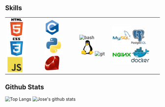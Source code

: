 ## Skills

<!-- | | | | 
| :--: | :--: | :--: |
| <img src="https://devicons.github.io/devicon/devicon.git/icons/html5/html5-original-wordmark.svg" alt="html5" width="40" height="40"/><img src="https://devicons.github.io/devicon/devicon.git/icons/css3/css3-original-wordmark.svg" alt="css3" width="40" height="40"/> | <img src="https://devicons.github.io/devicon/devicon.git/icons/c/c-original.svg" alt="c" width="40" height="40"/><img src="https://devicons.github.io/devicon/devicon.git/icons/python/python-original.svg" alt="python" width="40" height="40"/><img src="https://devicons.github.io/devicon/devicon.git/icons/javascript/javascript-original.svg" alt="javascript" width="40" height="40"/> | <img src="https://www.vectorlogo.zone/logos/gnu_bash/gnu_bash-icon.svg" alt="bash" width="40" height="40"/><img src="https://devicons.github.io/devicon/devicon.git/icons/linux/linux-original.svg" alt="linux" width="40" height="40"/> </a><img src="https://www.vectorlogo.zone/logos/git-scm/git-scm-icon.svg" alt="git" width="40" height="40"/> | -->

<!-- <img src="https://devicons.github.io/devicon/devicon.git/icons/javascript/javascript-original.svg" alt="javascript" width="60" height="60"/> -->


<table>
	<tbody>
		<td>
			<img src="https://raw.githubusercontent.com/devicons/devicon/master/icons/html5/html5-original-wordmark.svg" alt="html5" width="60" height="60"/><img src="https://raw.githubusercontent.com/devicons/devicon/master/icons/css3/css3-original-wordmark.svg" alt="css3" width="60" height="60"/><img src="https://raw.githubusercontent.com/devicons/devicon/master/icons/javascript/javascript-original.svg" alt="javascript" width="50" height="50"/>
		</td>
		<td>
			<img src="https://raw.githubusercontent.com/devicons/devicon/master/icons/c/c-original.svg" alt="c" width="50" height="50"/><img src="https://raw.githubusercontent.com/devicons/devicon/master/icons/python/python-original.svg" alt="python" width="60" height="60"/><img src="https://raw.githubusercontent.com/devicons/devicon/master/icons/ruby/ruby-original.svg" alt="ruby" width="50" height="50"/>	
		</td>
		<td>
			<img src="https://www.vectorlogo.zone/logos/gnu_bash/gnu_bash-icon.svg" alt="bash" width="50" height="50"/><img src="https://raw.githubusercontent.com/devicons/devicon/master/icons/linux/linux-original.svg" alt="linux" width="50" height="50"/><img src="https://www.vectorlogo.zone/logos/git-scm/git-scm-icon.svg" alt="git" width="50" height="50"/>
		</td>
		<td><img src="https://raw.githubusercontent.com/devicons/devicon/master/icons/mysql/mysql-original-wordmark.svg" alt="mysql" width="60" height="60"/><img src="https://raw.githubusercontent.com/devicons/devicon/master/icons/postgresql/postgresql-original-wordmark.svg" alt="postgresql" width="50" height="50"/> </a><img src="https://raw.githubusercontent.com/devicons/devicon/master/icons/nginx/nginx-original.svg" alt="nginx" width="60" height="60"/><img src="https://raw.githubusercontent.com/devicons/devicon/master/icons/docker/docker-original-wordmark.svg" alt="docker" width="60" height="60"/> </td>
	</tbody>	
</table>

## Github Stats 

![Top Langs](https://github-readme-stats.vercel.app/api/top-langs/?username=JParrales&layout=compact&hide_border=true&count_private=true&langs_count=6)
![Jose's github stats](https://github-readme-stats.vercel.app/api?username=JParrales&count_private=true&show_icons=true&hide_border=true)